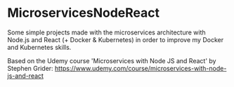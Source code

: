 # MicroservicesNodeReact
Some simple projects made with the microservices architecture with Node.js and React (+ Docker &amp; Kubernetes) in order to improve my Docker and Kubernetes skills.  

Based on the Udemy course 'Microservices with Node JS and React' by Stephen Grider: https://www.udemy.com/course/microservices-with-node-js-and-react

